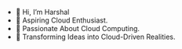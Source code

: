 - 👋 Hi, I’m Harshal
- 👀 Aspiring Cloud Enthusiast.
- 🌱 Passionate About Cloud Computing.
- 💞️ Transforming Ideas into Cloud-Driven Realities.
  


<!---
myRepo3/myRepo3 is a ✨ special ✨ repository because its `README.md` (this file) appears on your GitHub profile.
You can click the Preview link to take a look at your changes.
--->
